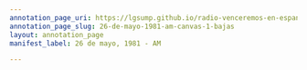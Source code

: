 ```yaml
---
annotation_page_uri: https://lgsump.github.io/radio-venceremos-en-espanol/annotations/26-de-mayo-1981-am-canvas-1-bajas.json
annotation_page_slug: 26-de-mayo-1981-am-canvas-1-bajas
layout: annotation_page
manifest_label: 26 de mayo, 1981 - AM

---
```

